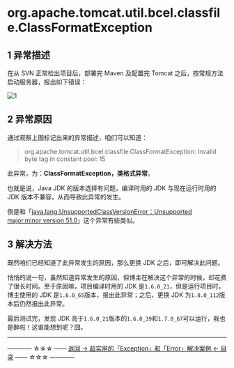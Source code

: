 # org.apache.tomcat.util.bcel.classfile.ClassFormatException


1 异常描述
------
在从 SVN 正常检出项目后，部署完 Maven 及配置完 Tomcat 之后，按常规方法启动服务器，报出如下错误：

![1](http://img.blog.csdn.net/20170414174230957)



2 异常原因
------

通过观察上图标记出来的异常描述，咱们可以知道：

> org.apache.tomcat.util.bcel.classfile.ClassFormatException: Invalid byte tag in constant pool: 15

此异常，为：**ClassFormatException，类格式异常**。

也就是说，Java JDK 的版本选择有问题，编译时用的 JDK 与现在运行时用的 JDK 版本不兼容，从而导致此异常的发生。

倒是和「[java.lang.UnsupportedClassVersionError：Unsupported major.minor version 51.0](https://github.com/guobinhit/SolutionCase-Exception-and-Error/blob/master/solution-cases/class-version-error.md)」这个异常有些类似。

3 解决方法
------

既然咱们已经知道了此异常发生的原因，那么更换 JDK 之后，即可解决此问题。

悄悄的说一句，虽然知道异常发生的原因，但博主在解决这个异常的时候，却花费了很长时间。至于原因嘛，项目编译时用的 JDK 是`1.6.0_21`，但是运行项目时，博主使用的 JDK 是`1.6.0_65`版本，报出此异常；之后，更换 JDK 为`1.8.0_112`版本后仍然报出此异常。

最后测试完，发现 JDK 高于`1.6.0_21`版本的`1.6.0_39`和`1.7.0_67`可以运行，我也是醉啦！这谁能想到呢？囧。



----------
———— ☆☆☆ —— [返回 -> 超实用的「Exception」和「Error」解决案例 <- 目录](https://github.com/guobinhit/cg-blog/blob/master/articles/solutioncase/README.md) —— ☆☆☆ ————
